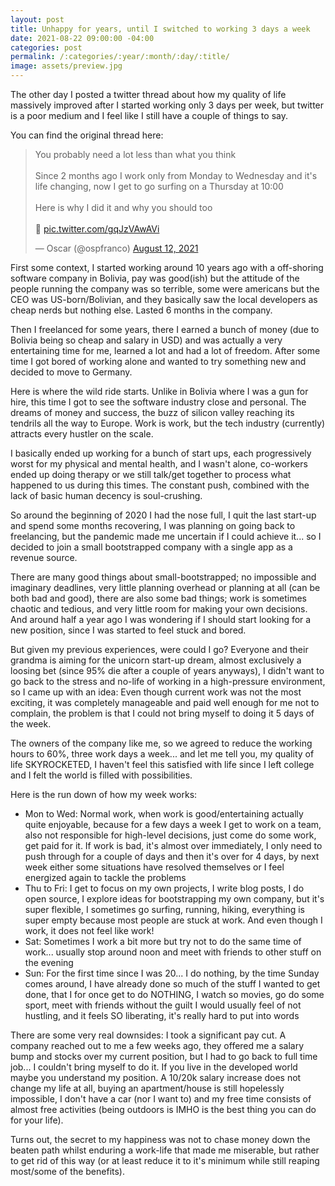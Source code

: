 ```yaml
---
layout: post
title: Unhappy for years, until I switched to working 3 days a week
date: 2021-08-22 09:00:00 -04:00
categories: post
permalink: /:categories/:year/:month/:day/:title/
image: assets/preview.jpg
---
```


The other day I posted a twitter thread about how my quality of life massively improved after I started working only 3 days per week, but twitter is a poor medium and I feel like I still have a couple of things to say.

You can find the original thread here:

<blockquote class="twitter-tweet"><p lang="en" dir="ltr">You probably need a lot less than what you think<br><br>Since 2 months ago I work only from Monday to Wednesday and it&#39;s life changing, now I get to go surfing on a Thursday at 10:00<br><br>Here is why I did it and why you should too<br><br>🧵 <a href="https://t.co/gqJzVAwAVi">pic.twitter.com/gqJzVAwAVi</a></p>&mdash; Oscar (@ospfranco) <a href="https://twitter.com/ospfranco/status/1425765893590638592?ref_src=twsrc%5Etfw">August 12, 2021</a></blockquote> <script async src="https://platform.twitter.com/widgets.js" charset="utf-8"></script>

First some context, I started working around 10 years ago with a off-shoring software company in Bolivia, pay was good(ish) but the attitude of the people running the company was so terrible, some were americans but the CEO was US-born/Bolivian, and they basically saw the local developers as cheap nerds but nothing else. Lasted 6 months in the company.

Then I freelanced for some years, there I earned a bunch of money (due to Bolivia being so cheap and salary in USD) and was actually a very entertaining time for me, learned a lot and had a lot of freedom. After some time I got bored of working alone and wanted to try something new and decided to move to Germany.

Here is where the wild ride starts. Unlike in Bolivia where I was a gun for hire, this time I got to see the software industry close and personal. The dreams of money and success, the buzz of silicon valley reaching its tendrils all the way to Europe. Work is work, but the tech industry (currently) attracts every hustler on the scale.

I basically ended up working for a bunch of start ups, each progressively worst for my physical and mental health, and I wasn't alone, co-workers ended up doing therapy or we still talk/get together to process what happened to us during this times. The constant push, combined with the lack of basic human decency is soul-crushing.

So around the beginning of 2020 I had the nose full, I quit the last start-up and spend some months recovering, I was planning on going back to freelancing, but the pandemic made me uncertain if I could achieve it... so I decided to join a small bootstrapped company with a single app as a revenue source.

There are many good things about small-bootstrapped; no impossible and imaginary deadlines, very little planning overhead or planning at all (can be both bad and good), there are also some bad things; work is sometimes chaotic and tedious, and very little room for making your own decisions. And around half a year ago I was wondering if I should start looking for a new position, since I was started to feel stuck and bored.

But given my previous experiences, were could I go? Everyone and their grandma is aiming for the unicorn start-up dream, almost exclusively a loosing bet (since 95% die after a couple of years anyways), I didn't want to go back to the stress and no-life of working in a high-pressure environment, so I came up with an idea: Even though current work was not the most exciting, it was completely manageable and paid well enough for me not to complain, the problem is that I could not bring myself to doing it 5 days of the week.

The owners of the company like me, so we agreed to reduce the working hours to 60%, three work days a week... and let me tell you, my quality of life SKYROCKETED, I haven't feel this satisfied with life since I left college and I felt the world is filled with possibilities.

Here is the run down of how my week works:

- Mon to Wed: Normal work, when work is good/entertaining actually quite enjoyable, because for a few days a week I get to work on a team, also not responsible for high-level decisions, just come do some work, get paid for it. If work is bad, it's almost over immediately, I only need to push through for a couple of days and then it's over for 4 days, by next week either some situations have resolved themselves or I feel energized again to tackle the problems
- Thu to Fri: I get to focus on my own projects, I write blog posts, I do open source, I explore ideas for bootstrapping my own company, but it's super flexible, I sometimes go surfing, running, hiking, everything is super empty because most people are stuck at work. And even though I work, it does not feel like work!
- Sat: Sometimes I work a bit more but try not to do the same time of work... usually stop around noon and meet with friends to other stuff on the evening
- Sun: For the first time since I was 20... I do nothing, by the time Sunday comes around, I have already done so much of the stuff I wanted to get done, that I for once get to do NOTHING, I watch so movies, go do some sport, meet with friends without the guilt I would usually feel of not hustling, and it feels SO liberating, it's really hard to put into words

There are some very real downsides: I took a significant pay cut. A company reached out to me a few weeks ago, they offered me a salary bump and stocks over my current position, but I had to go back to full time job... I couldn't bring myself to do it. If you live in the developed world maybe you understand my position. A 10/20k salary increase does not change my life at all, buying an apartment/house is still hopelessly impossible, I don't have a car (nor I want to) and my free time consists of almost free activities (being outdoors is IMHO is the best thing you can do for your life).

Turns out, the secret to my happiness was not to chase money down the beaten path whilst enduring a work-life that made me miserable, but rather to get rid of this way (or at least reduce it to it's minimum while still reaping most/some of the benefits).
